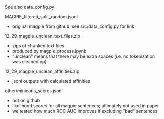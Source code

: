See also data_config.py

MAGPIE_filtered_split_random.jsonl 
- original magpie from github; see src/data_config.py for link

12_29_magpie_unclean_text_files.zip
- zips of chunked text files
- produced by magpie_process.ipynb
- "unclean" means that there may be extra spaces (i.e. no tokenization was cleaned up)

12_29_magpie_unclean_affinities.zip
- jsonl outputs with calculated affinities

other/minicons_scores.jsonl
- not on github
- likelihood scores for all magpie sentences; ultimately not used in paper
- we tested how much ROC AUC improves if excluding "bad" sentences


